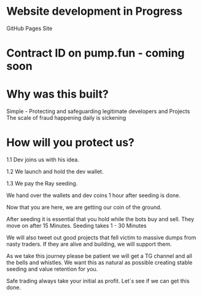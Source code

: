 # Website development in Progress
GitHub Pages Site
# Contract ID on pump.fun - coming soon

# Why was this built?
Simple - Protecting and safeguarding legitimate developers and Projects  
The scale of fraud happening daily is sickening

# How will you protect us?
1.1 Dev joins us with his idea.

1.2 We launch and hold the dev wallet.

1.3 We pay the Ray seeding.

We hand over the wallets and dev coins 1 hour after seeding is done.

Now that you are here, we are getting our coin of the ground.

After seeding it is essential that you hold while the bots buy and sell. They move on after 15 Minutes.
Seeding takes 1 - 30 Minutes 

We will also tweet out good projects that fell victim to massive dumps from nasty traders. If they are alive and building, we will support them.

As we take this journey please be patient we will get a TG channel and all the bells and whistles.
We want this as natural as possible creating stable seeding and value retention for you.

Safe trading always take your initial as profit.
Let`s see if we can get this done.
